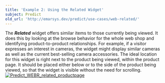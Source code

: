 ```yaml
---
title: 'Example 2: Using the Related Widget'
subject: Predict
old_url: 'http://emarsys.dev/predict/use-cases/web-related/'
---
```


The ***Related*** widget offers similar items to those currently being viewed. It does this by looking at the browse behavior for the whole web shop and identifying product-to-product relationships. For example, if a visitor expresses an interest in cameras, the widget might display similar cameras as well as the current best-selling camera accessories. The ideal location for this widget is right next to the product being viewed, within the product page. It should be placed either below or to the side of the product being viewed, so that the widget is visible without the need for scrolling. [![Predict_WEBR_related_productpage](/assets/images/Predict_WEBR_related_productpage-300x230.png)](/assets/images/Predict_WEBR_related_productpage.png)